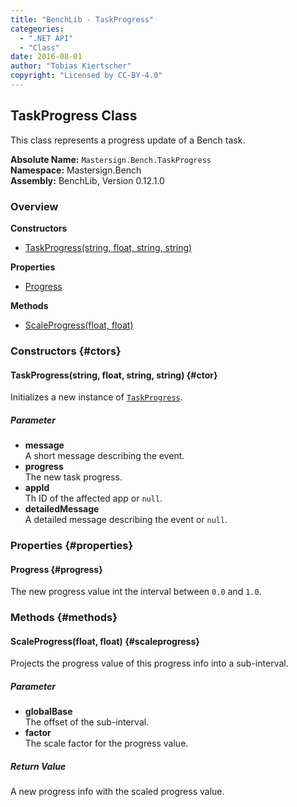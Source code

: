```yaml
---
title: "BenchLib - TaskProgress"
categeories:
  - ".NET API"
  - "Class"
date: 2016-08-01
author: "Tobias Kiertscher"
copyright: "Licensed by CC-BY-4.0"
---
```


## TaskProgress Class
This class represents a progress update of a Bench task. 

**Absolute Name:** `Mastersign.Bench.TaskProgress`  
**Namespace:** Mastersign.Bench  
**Assembly:** BenchLib, Version 0.12.1.0



### Overview
**Constructors**

* [TaskProgress(string, float, string, string)](#ctor)

**Properties**

* [Progress](#progress)

**Methods**

* [ScaleProgress(float, float)](#scaleprogress)

### Constructors {#ctors}

#### TaskProgress(string, float, string, string) {#ctor}
Initializes a new instance of  [`TaskProgress`](/clr-api/mastersign-bench-taskprogress/). 

##### Parameter

* **message**  
  A short message describing the event.
* **progress**  
  The new task progress.
* **appId**  
  Th ID of the affected app or `null`.
* **detailedMessage**  
  A detailed message describing the event or `null`.

### Properties {#properties}

#### Progress {#progress}
The new progress value int the interval between `0.0` and `1.0`. 

### Methods {#methods}

#### ScaleProgress(float, float) {#scaleprogress}
Projects the progress value of this progress info into a sub-interval. 

##### Parameter

* **globalBase**  
  The offset of the sub-interval.
* **factor**  
  The scale factor for the progress value.

##### Return Value
A new progress info with the scaled progress value.

